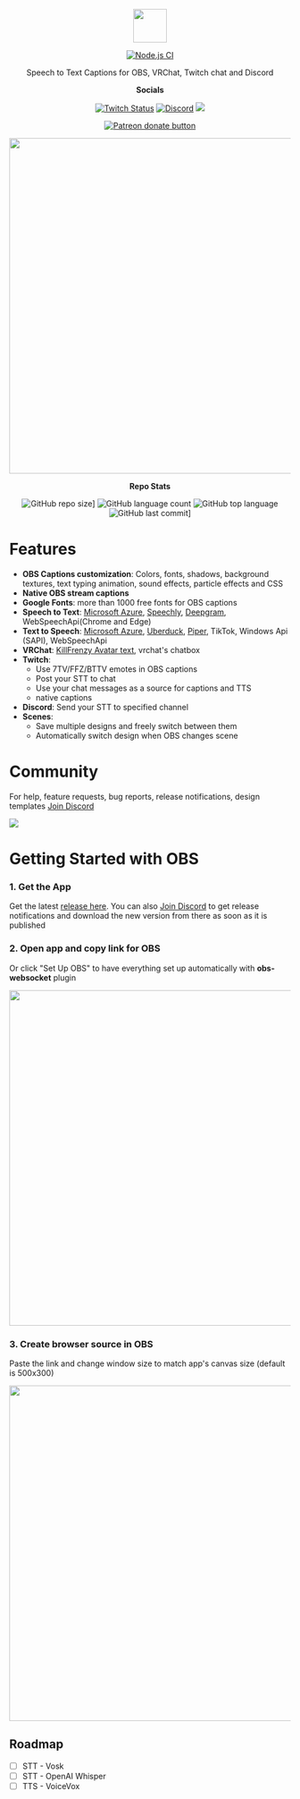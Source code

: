 <p align="center">
<img height="60" src="https://user-images.githubusercontent.com/3977499/218317016-0ebd9936-4065-4b6b-a0a0-1199d43c0024.svg">
</p>
<p align="center">
  <a href="https://GitHub.com/mmpneo/curses/releases/"><img src="https://img.shields.io/github/release/mmpneo/curses.svg?color=FC6471&label" alt="Node.js CI"></a>
</p>
<p align="center">Speech to Text Captions for OBS, VRChat, Twitch chat and Discord</p>

<p align="center"><b>Socials</b></p>
<p align="center">
  <a href="https://www.twitch.tv/mmpcode"><img alt="Twitch Status" src="https://img.shields.io/twitch/status/mmpcode?label=Dev Streams&logo=twitch&logoColor=white"></a>
  <a href="https://discord.gg/Sw6pw8fGYS"><img src="https://img.shields.io/discord/856500849815060500?label=Join Discord&color=blue&logo=discord&logoColor=white" alt="Discord"></a>
  <a href="https://twitter.com/mmpneo"><img src="https://img.shields.io/badge/Receive Updates-%231DA1F2.svg?label=Follow&logo=twitter&logoColor=white"></a> 
</p>

<p align="center">
<span class="badge-patreon">
  <a href="https://patreon.com/mmpcode"><img src="https://img.shields.io/badge/patreon-Donate-yellow.svg?label=&logo=patreon&logoColor=white" alt="Patreon donate button" /></a>
</span>
</p>

<p align="center">
<!-- static -->
  <!-- <img width="600" src="https://user-images.githubusercontent.com/3977499/218319590-296c96f0-7daa-4130-ab40-6b32f20cc26e.png"> -->
  <img width="600" src="https://user-images.githubusercontent.com/3977499/218335391-a53dab5b-1e22-47b8-89c5-e1124798fbdc.gif">
</p>

<p align="center"><b>Repo Stats</b></p>
<p align="center">
  <img alt="GitHub repo size]" src="https://img.shields.io/github/repo-size/mmpneo/curses?color=2EB87D"/>
  <img alt="GitHub language count" src="https://img.shields.io/github/languages/count/mmpneo/curses?color=2EB87D"/>
  <img alt="GitHub top language" src="https://img.shields.io/github/languages/top/mmpneo/curses?color=2EB87D"/>
  <img alt="GitHub last commit]" src="https://img.shields.io/github/last-commit/mmpneo/curses?color=2EB87D"/>
</p>

# Features
- **OBS Captions customization**: Colors, fonts, shadows, background textures, text typing animation, sound effects, particle effects and CSS
- **Native OBS stream captions**
- **Google Fonts**: more than 1000 free fonts for OBS captions
- **Speech to Text**: [Microsoft Azure](https://azure.microsoft.com/en-au/products/cognitive-services/speech-to-text/), [Speechly](https://www.speechly.com/), [Deepgram](https://deepgram.com/), WebSpeechApi(Chrome and Edge)
- **Text to Speech**: [Microsoft Azure](https://azure.microsoft.com/en-us/products/cognitive-services/text-to-speech/), [Uberduck](https://uberduck.ai/), [Piper](https://github.com/rhasspy/piper), TikTok, Windows Api (SAPI), WebSpeechApi
- **VRChat**: [KillFrenzy Avatar text](https://github.com/killfrenzy96/KillFrenzyAvatarText), vrchat's chatbox
- **Twitch**: 
  - Use 7TV/FFZ/BTTV emotes in OBS captions
  - Post your STT to chat 
  - Use your chat messages as a source for captions and TTS
  - native captions
- **Discord**: Send your STT to specified channel
- **Scenes**:
  - Save multiple designs and freely switch between them
  - Automatically switch design when OBS changes scene

# Community
For help, feature requests, bug reports, release notifications, design templates [Join Discord](https://discord.gg/Sw6pw8fGYS)

<a href="https://discord.gg/Sw6pw8fGYS"><img src="https://discordapp.com/api/guilds/856500849815060500/widget.png?style=banner2" /></a>

# Getting Started with OBS
### 1. Get the App
Get the latest [release here](https://github.com/mmpneo/curses/releases/latest). You can also [Join Discord](https://discord.gg/Sw6pw8fGYS) to get release notifications and download the new version from there as soon as it is published

### 2. Open app and copy link for OBS
Or click "Set Up OBS" to have everything set up automatically with **obs-websocket** plugin

<img width="600" src="https://user-images.githubusercontent.com/3977499/218330675-472e02a9-1e18-4d60-8662-c4ca33325c24.gif">

### 3. Create browser source in OBS
Paste the link and change window size to match app's canvas size (default is 500x300)

<img width="600" src="https://user-images.githubusercontent.com/3977499/218331723-721b69c5-a457-4dad-9658-f5232afc68f1.gif">

## Roadmap
- [ ] STT - Vosk
- [ ] STT - OpenAI Whisper
- [ ] TTS - VoiceVox